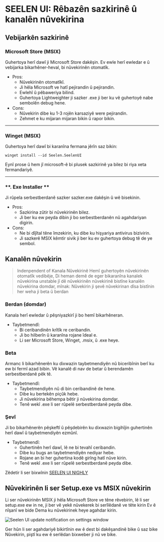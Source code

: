 # **SEELEN UI: Rêbazên sazkirinê û kanalên nûvekirina**

## **Vebijarkên sazkirinê**

### **Microsoft Store (MSIX)**

Guhertoya herî dawî ji Microsoft Store dakêşin. Ev ewle herî ewledar e
 û vebijarka bikarhêner-heval, bi nûvekirinên otomatîk.

*   Pros:
    *   Nûvekirinên otomatîkî.
    *   Ji hêla Microsoft ve hatî pejirandin û pejirandin.
    *   Ewlehî û pêbaweriya bilind.
    *   Guhertoya Lightweighter ji sazker .exe ji ber ku vê guhertoyê nabe
         sembolên debug hene.
*   Cons:
    *   Nûvekirin dibe ku 1-3 rojên karsaziyê were pejirandin.
    *   Zehmet e ku mijaran mijaran bikin û rapor bikin.

***

### **Winget (MSIX)**

Guhertoya herî dawî bi karanîna fermana jêrîn saz bikin:

```pwsh
winget install --id Seelen.SeelenUI
```

Eynî prose û hem jî microsoft-ê bi plusek sazkirinê ya bilez bi riya
 xeta fermandariyê.

***

### \*\*. Exe Installer \*\*

Ji rûpela serbestberdanê sazker sazker.exe dakêşin û wê bisekinin.

*   Pros:
    *   Sazkirina zûtir bi nûvekirinên bilez.
    *   Ji ber ku ew peyda dibin ji bo serbestberdanên nû agahdariyan digirin.
*   Cons:
    *   Ne bi dîjîtal têne îmzekirin, ku dibe ku hişyariya antivirus bizivirin.
    *   Ji sazkerê MSIX kêmtir sivik ji ber ku ev guhertoya debug tê de ye
         sembol.

## **Kanalên nûvekirin**

> Indenpendent of Kanala Nûvekirinê Hemî guhertoyên nûvekirinên otomatîk vedibêje,
>  Di heman demê de eger bikaranîna kanalek nûvekirina unstable jî dê nûvekirinên nûvekirinê bistîne
>  kanalên nûvekirina domdar, mînak: Nûvekirin ji şevê nûvekirinan dîsa bistînin
>  her weha ji beta û berdan

### **Berdan (domdar)**

Kanala herî ewledar û pêşniyazkirî ji bo hemî bikarhêneran.

*   Taybetmendî:
    *   Bi ceribandinên krîtîk re ceribandin.
    *   Ji bo hilberîn û karanîna rojane îdeal e.
    *   Li ser Microsoft Store, Winget, .msix, û .exe heye.

### **Beta**

Armanc li bikarhênerên ku dixwazin taybetmendiyên nû biceribînin berî ku ew bi fermî azad bibin.
 Vê kanalê di nav de betar û berendamên serbestberdanê pêk tê.

*   Taybetmendî:
    *   Taybetmendiyên nû di bin ceribandinê de hene.
    *   Dibe ku bertekên piçûk hebe.
    *   Ji nûvekirina bêhempa bêtir ji nûvekirina domdar.
    *   Tenê wekî .exe li ser rûpelê serbestberdanê peyda dibe.

### **Şevî**

Ji bo bikarhênerên pêşkeftî û pêşdebirên ku dixwazin bigihîjin guhertinên herî dawî û
 taybetmendiyên ezmûnî.

*   Taybetmendî:
    *   Guhertinên herî dawî, lê ne bi tevahî ceribandin.
    *   Dibe ku bugs an taybetmendiyên nediyar hebe.
    *   Rojane an bi her guhertina kodê girîng hatî nûve kirin.
    *   Tenê wekî .exe li ser rûpelê serbestberdanê peyda dibe.

Zêdetir li ser bixwînin [SEELEN UI NIGHLY](./nightly.md)

## **Nûvekirinên li ser Setup.exe vs MSIX nûvekirin**

Li ser nûvekirinên MSIX ji hêla Microsoft Store ve têne rêvebirin, lê li ser setup.exe ew in
 ne, ji ber vê yekê nûvekerek bi serîlêdanê ve tête kirin Ev ê nîşanî we bide
 Dema ku nûvekirinek heye agahdar kirin.

![Seelen UI update notification on settings window](https://github.com/Seelen-Inc/slu-blog/blob/master/blog/seelen-ui-distribution-channels/image.png?raw=true)

Ger hûn li ser agahdariyê bikirtînin ew ê dest bi dakêşandinê bike û saz bike
 Nûvekirin, piştî ku ew ê serlêdan bixweber ji nû ve bike.
